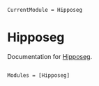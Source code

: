 ```@meta
CurrentModule = Hipposeg
```

# Hipposeg

Documentation for [Hipposeg](https://github.com/saikhu/Hipposeg.jl).

```@index
```

```@autodocs
Modules = [Hipposeg]
```
